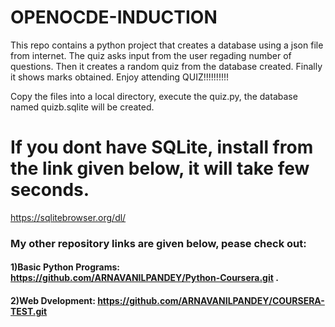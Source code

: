 # OPENOCDE-INDUCTION
This repo contains a python project that creates a database using a json file from internet. The quiz asks input from the user regading number of questions. Then it creates a 
random quiz from the database created. Finally it shows marks obtained. Enjoy attending QUIZ!!!!!!!!!!

Copy the files into a local directory, execute the quiz.py, the database named quizb.sqlite will be created. 
# If you dont have SQLite, install from the link given below, it will take few seconds.

https://sqlitebrowser.org/dl/

### My other repository links are given below, pease check out:
#### 1)Basic Python Programs: https://github.com/ARNAVANILPANDEY/Python-Coursera.git .
#### 2)Web Dvelopment: https://github.com/ARNAVANILPANDEY/COURSERA-TEST.git

